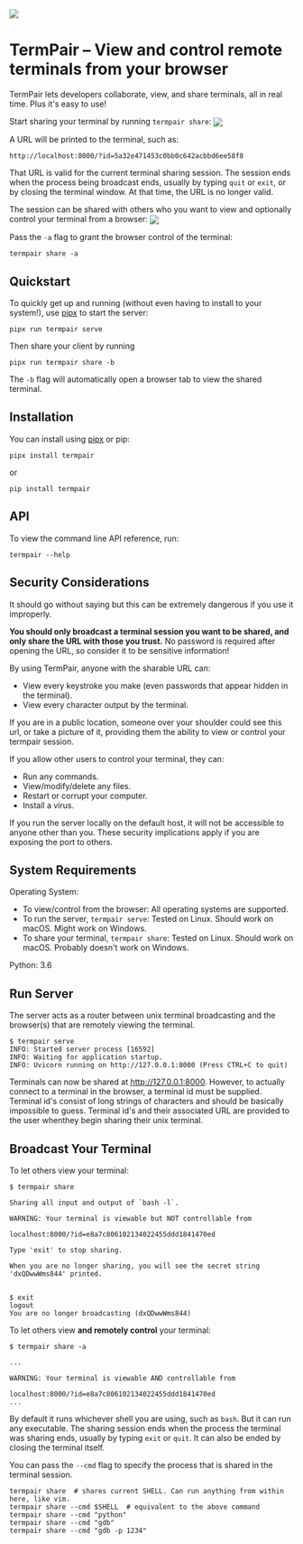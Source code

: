 <img align="center" src="https://github.com/cs01/termpair/raw/master/termpair/frontend_src/src/logo.png"/>

# TermPair – View and control remote terminals from your browser

</p>
TermPair lets developers collaborate, view, and share terminals, all in real time. Plus it's easy to use!

Start sharing your terminal by running `termpair share`:
<img align="center" src="https://github.com/cs01/termpair/raw/master/termpair_terminal.png"/>

A URL will be printed to the terminal, such as:

```
http://localhost:8000/?id=5a32e471453c0bb0c642acbbd6ee58f8
```

That URL is valid for the current terminal sharing session. The session ends when the process being broadcast ends, usually by typing `quit` or `exit`, or by closing the terminal window. At that time, the URL is no longer valid.

The session can be shared with others who you want to view and optionally control your terminal from a browser:
<img align="center" src="https://github.com/cs01/termpair/raw/master/termpair_browser.png"/>

Pass the `-a` flag to grant the browser control of the terminal:

```
termpair share -a
```

## Quickstart

To quickly get up and running (without even having to install to your system!), use [pipx](https://github.com/pipxproject/pipx) to start the server:

```
pipx run termpair serve
```

Then share your client by running

```
pipx run termpair share -b
```

The `-b` flag will automatically open a browser tab to view the shared terminal.

## Installation

You can install using [pipx](https://github.com/pipxproject/pipx) or pip:

```
pipx install termpair
```

or

```
pip install termpair
```

## API

To view the command line API reference, run:

```
termpair --help
```

## Security Considerations

It should go without saying but this can be extremely dangerous if you use it improperly.

**You should only broadcast a terminal session you want to be shared, and only share the URL with those you trust.** No password is required after opening the URL, so consider it to be sensitive information!

By using TermPair, anyone with the sharable URL can:

- View every keystroke you make (even passwords that appear hidden in the terminal).
- View every character output by the terminal.

If you are in a public location, someone over your shoulder could see this url, or take a picture of it, providing them the ability to view or control your termpair session.

If you allow other users to control your terminal, they can:

- Run any commands.
- View/modify/delete any files.
- Restart or corrupt your computer.
- Install a virus.

If you run the server locally on the default host, it will not be accessible to anyone other than you. These security implications apply if you are exposing the port to others.

## System Requirements

Operating System:

- To view/control from the browser: All operating systems are supported.
- To run the server, `termpair serve`: Tested on Linux. Should work on macOS. Might work on Windows.
- To share your terminal, `termpair share`: Tested on Linux. Should work on macOS. Probably doesn't work on Windows.

Python: 3.6

## Run Server

The server acts as a router between unix terminal broadcasting and the browser(s) that are remotely viewing the terminal.

```
$ termpair serve
INFO: Started server process [16592]
INFO: Waiting for application startup.
INFO: Uvicorn running on http://127.0.0.1:8000 (Press CTRL+C to quit)
```

Terminals can now be shared at http://127.0.0.1:8000. However, to actually connect to a terminal in the browser, a terminal id must be supplied. Terminal id's consist of long strings of characters and should be basically impossible to guess. Terminal id's and their associated URL are provided to the user whenthey begin sharing their unix terminal.

## Broadcast Your Terminal

To let others view your terminal:

```
$ termpair share

Sharing all input and output of `bash -l`.

WARNING: Your terminal is viewable but NOT controllable from

localhost:8000/?id=e8a7c806102134022455ddd1841470ed

Type 'exit' to stop sharing.

When you are no longer sharing, you will see the secret string 'dxQDwwWms844' printed.


$ exit
logout
You are no longer broadcasting (dxQDwwWms844)
```

To let others view **and remotely control** your terminal:

```
$ termpair share -a

...

WARNING: Your terminal is viewable AND controllable from

localhost:8000/?id=e8a7c806102134022455ddd1841470ed
...
```

By default it runs whichever shell you are using, such as `bash`. But it can run any executable. The sharing session ends when the process the terminal was sharing ends, usually by typing `exit` or `quit`. It can also be ended by closing the terminal itself.

You can pass the `--cmd` flag to specify the process that is shared in the terminal session.

```
termpair share  # shares current SHELL. Can run anything from within here, like vim.
termpair share --cmd $SHELL  # equivalent to the above command
termpair share --cmd "python"
termpair share --cmd "gdb"
termpair share --cmd "gdb -p 1234"
```
